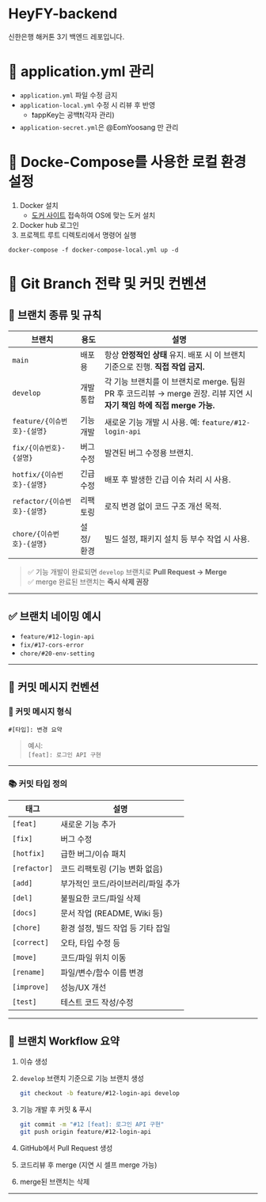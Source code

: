 # HeyFY-backend
신한은행 해커톤 3기 백엔드 레포입니다.

# 🤫 application.yml 관리
- `application.yml` 파일 수정 금지
- `application-local.yml` 수정 시 리뷰 후 반영
  - ❗️appKey는 공백❗️(각자 관리)
- `application-secret.yml`은 @EomYoosang 만 관리

# 🐋 Docke-Compose를 사용한 로컬 환경 설정
1. Docker 설치
   - [도커 사이트](https://www.docker.com/) 접속하여 OS에 맞는 도커 설치
2. Docker hub 로그인
3. 프로젝트 루트 디렉토리에서 명령어 실행
```
docker-compose -f docker-compose-local.yml up -d
```

# 🌿 Git Branch 전략 및 커밋 컨벤션

## 📌 브랜치 종류 및 규칙

| 브랜치 | 용도 | 설명 |
|--------|------|------|
| `main` | 배포용 | 항상 **안정적인 상태** 유지. 배포 시 이 브랜치 기준으로 진행. **직접 작업 금지.** |
| `develop` | 개발 통합 | 각 기능 브랜치를 이 브랜치로 merge. 팀원 PR 후 코드리뷰 → merge 권장. 리뷰 지연 시 **자기 책임 하에 직접 merge 가능.** |
| `feature/{이슈번호}-{설명}` | 기능 개발 | 새로운 기능 개발 시 사용. 예: `feature/#12-login-api` |
| `fix/{이슈번호}-{설명}` | 버그 수정 | 발견된 버그 수정용 브랜치. |
| `hotfix/{이슈번호}-{설명}` | 긴급 수정 | 배포 후 발생한 긴급 이슈 처리 시 사용. |
| `refactor/{이슈번호}-{설명}` | 리팩토링 | 로직 변경 없이 코드 구조 개선 목적. |
| `chore/{이슈번호}-{설명}` | 설정/환경 | 빌드 설정, 패키지 설치 등 부수 작업 시 사용. |

> ✅ 기능 개발이 완료되면 `develop` 브랜치로 **Pull Request → Merge**  
> ✅ merge 완료된 브랜치는 **즉시 삭제 권장**

---

## ✅ 브랜치 네이밍 예시

- `feature/#12-login-api`
- `fix/#17-cors-error`
- `chore/#20-env-setting`

---

## 📝 커밋 메시지 컨벤션

### 🔧 커밋 메시지 형식

```
#[타입]: 변경 요약
```

> 예시:  
> `[feat]: 로그인 API 구현`

---

### 📚 커밋 타입 정의

| 태그 | 설명 |
|------|------|
| `[feat]` | 새로운 기능 추가 |
| `[fix]` | 버그 수정 |
| `[hotfix]` | 급한 버그/이슈 패치 |
| `[refactor]` | 코드 리팩토링 (기능 변화 없음) |
| `[add]` | 부가적인 코드/라이브러리/파일 추가 |
| `[del]` | 불필요한 코드/파일 삭제 |
| `[docs]` | 문서 작업 (README, Wiki 등) |
| `[chore]` | 환경 설정, 빌드 작업 등 기타 잡일 |
| `[correct]` | 오타, 타입 수정 등 |
| `[move]` | 코드/파일 위치 이동 |
| `[rename]` | 파일/변수/함수 이름 변경 |
| `[improve]` | 성능/UX 개선 |
| `[test]` | 테스트 코드 작성/수정 |

---

## 🔁 브랜치 Workflow 요약

1. 이슈 생성  
2. `develop` 브랜치 기준으로 기능 브랜치 생성  
   ```bash
   git checkout -b feature/#12-login-api develop
   ```

3. 기능 개발 후 커밋 & 푸시  
   ```bash
   git commit -m "#12 [feat]: 로그인 API 구현"
   git push origin feature/#12-login-api
   ```

4. GitHub에서 Pull Request 생성  
5. 코드리뷰 후 merge (지연 시 셀프 merge 가능)  
6. merge된 브랜치는 삭제  

---
